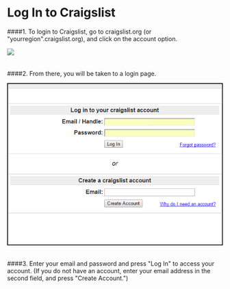 # Log In to Craigslist

####1. To login to Craigslist, go to craigslist.org (or "yourregion".craigslist.org), and click on the account option.


![](https://git.gitbook.com/raw/rooof/rooof-user-manual/master/CLAccount_sample.png?token=YXNobGV5Z21vbmV5OjI2NTNlNWVjLWI1YmQtNGNmYi05NDYzLWVjNGFiMzY3MTZkZA%3D%3D)

<br>
####2. From there, you will be taken to a login page. 

![](CLLogin.png)

<br>
####3. Enter your email and password and press "Log In" to access your account. (If you do not have an account, enter your email address in the second field, and press "Create Account.")

